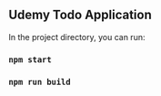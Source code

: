 ## Udemy Todo Application

In the project directory, you can run:

### `npm start`
### `npm run build`